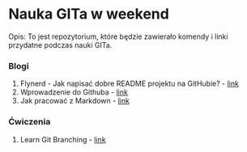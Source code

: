 # Nauka GITa w weekend
 
Opis: To jest repozytorium, które będzie zawierało komendy i linki przydatne podczas nauki GITa.


### Blogi
1. Flynerd - Jak napisać dobre README projektu na GitHubie? - [link](https://www.flynerd.pl/2018/06/jak-napisac-dobre-readme-projektu-na-githubie.html)
2. Wprowadzenie do Githuba - [link](https://github.com/skills/introduction-to-github)
3. Jak pracować z Markdown - [link](https://github.com/skills/communicate-using-markdown)

### Ćwiczenia
1. Learn Git Branching - [link](https://learngitbranching.js.org/)
